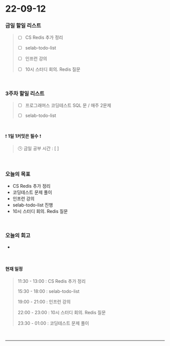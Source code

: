 # 22-09-12
 ### 금일 할일 리스트
> - [ ]  CS Redis 추가 정리
>
> - [ ]  selab-todo-list
>
> - [ ]  인프런 강의
>
> - [ ]  10시 스터디 회의. Redis 질문

<br/>

### 3주차 할일 리스트  

> - [ ]  프로그래머스 코딩테스트 SQL 문 / 매주 2문제  
>
> - [ ]  selab-todo-list

<br/>

❗ **1일 1커밋은 필수** ❗
> 🕒 금일 공부 시간 :  [  ]    
  
<br/>

### 오늘의 목표
- CS Redis 추가 정리
- 코딩테스트 문제 풀이
- 인프런 강의
- selab-todo-list 진행
- 10시 스터디 회의. Redis 질문

<br>

### 오늘의 회고
- 

<br>

#### 현재 일정  
> 11:30 - 13:00 :  CS Redis 추가 정리
>
> 15:30 - 18:00 : selab-todo-list
>
> 19:00 - 21:00 : 인프런 강의
>
> 22:00 - 23:00 : 10시 스터디 회의. Redis 질문
>
> 23:30 - 01:00 : 코딩테스트 문제 풀이

<br/>

------------  